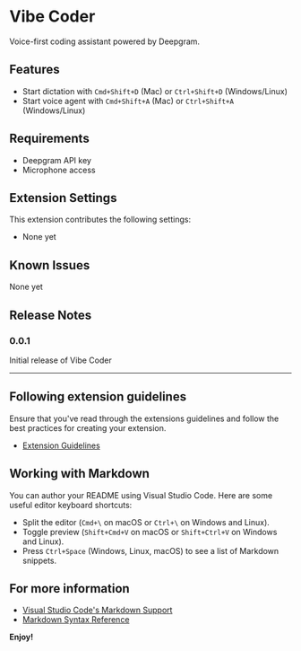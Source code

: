 # Vibe Coder

Voice-first coding assistant powered by Deepgram.

## Features

- Start dictation with `Cmd+Shift+D` (Mac) or `Ctrl+Shift+D` (Windows/Linux)
- Start voice agent with `Cmd+Shift+A` (Mac) or `Ctrl+Shift+A` (Windows/Linux)

## Requirements

- Deepgram API key
- Microphone access

## Extension Settings

This extension contributes the following settings:

* None yet

## Known Issues

None yet

## Release Notes

### 0.0.1

Initial release of Vibe Coder

---

## Following extension guidelines

Ensure that you've read through the extensions guidelines and follow the best practices for creating your extension.

* [Extension Guidelines](https://code.visualstudio.com/api/references/extension-guidelines)

## Working with Markdown

You can author your README using Visual Studio Code. Here are some useful editor keyboard shortcuts:

* Split the editor (`Cmd+\` on macOS or `Ctrl+\` on Windows and Linux).
* Toggle preview (`Shift+Cmd+V` on macOS or `Shift+Ctrl+V` on Windows and Linux).
* Press `Ctrl+Space` (Windows, Linux, macOS) to see a list of Markdown snippets.

## For more information

* [Visual Studio Code's Markdown Support](http://code.visualstudio.com/docs/languages/markdown)
* [Markdown Syntax Reference](https://help.github.com/articles/markdown-basics/)

**Enjoy!**
